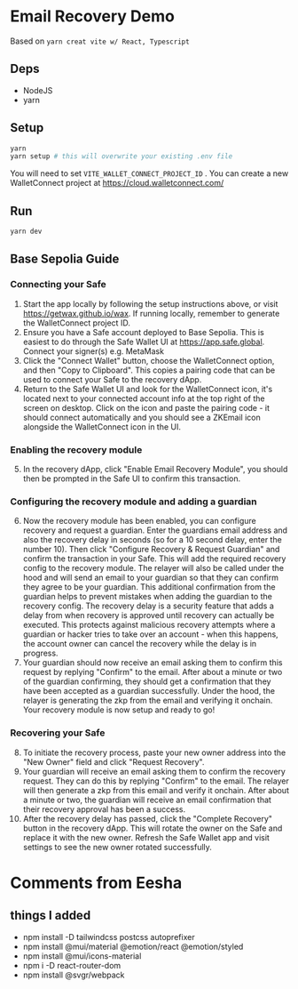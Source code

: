 # Email Recovery Demo

Based on `yarn creat vite w/ React, Typescript`

## Deps
- NodeJS
- yarn

## Setup

```sh
yarn
yarn setup # this will overwrite your existing .env file
```

You will need to set `VITE_WALLET_CONNECT_PROJECT_ID` . You can create a new WalletConnect project at https://cloud.walletconnect.com/

## Run

```sh
yarn dev
```

## Base Sepolia Guide

### Connecting your Safe
1. Start the app locally by following the setup instructions above, or visit https://getwax.github.io/wax. If running locally, remember to generate the WalletConnect project ID.
2. Ensure you have a Safe account deployed to Base Sepolia. This is easiest to do through the Safe Wallet UI at https://app.safe.global. Connect your signer(s) e.g. MetaMask
3. Click the "Connect Wallet" button, choose the WalletConnect option, and then "Copy to Clipboard". This copies a pairing code that can be used to connect your Safe to the recovery dApp.
4. Return to the Safe Wallet UI and look for the WalletConnect icon, it's located next to your connected account info at the top right of the screen on desktop. Click on the icon and paste the pairing code - it should connect automatically and you should see a ZKEmail icon alongside the WalletConnect icon in the UI.

### Enabling the recovery module
5. In the recovery dApp, click "Enable Email Recovery Module", you should then be prompted in the Safe UI to confirm this transaction.

### Configuring the recovery module and adding a guardian
6. Now the recovery module has been enabled, you can configure recovery and request a guardian. Enter the guardians email address and also the recovery delay in seconds (so for a 10 second delay, enter the number 10). Then click "Configure Recovery & Request Guardian" and confirm the transaction in your Safe. This will add the required recovery config to the recovery module. The relayer will also be called under the hood and will send an email to your guardian so that they can confirm they agree to be your guardian. This additional confirmation from the guardian helps to prevent mistakes when adding the guardian to the recovery config. The recovery delay is a security feature that adds a delay from when recovery is approved until recovery can actually be executed. This protects against malicious recovery attempts where a guardian or hacker tries to take over an account - when this happens, the account owner can cancel the recovery while the delay is in progress.
7. Your guardian should now receive an email asking them to confirm this request by replying "Confirm" to the email. After about a minute or two of the guardian confirming, they should get a confirmation that they have been accepted as a guardian successfully. Under the hood, the relayer is generating the zkp from the email and verifying it onchain. Your recovery module is now setup and ready to go!

### Recovering your Safe
8. To initiate the recovery process, paste your new owner address into the "New Owner" field and click "Request Recovery".
9. Your guardian will receive an email asking them to confirm the recovery request. They can do this by replying "Confirm" to the email. The relayer will then generate a zkp from this email and verify it onchain. After about a minute or two, the guardian will receive an email confirmation that their recovery approval has been a success.
10. After the recovery delay has passed, click the "Complete Recovery" button in the recovery dApp. This will rotate the owner on the Safe and replace it with the new owner. Refresh the Safe Wallet app and visit settings to see the new owner rotated successfully.





# Comments from Eesha

## things I added
- npm install -D tailwindcss postcss autoprefixer
- npm install @mui/material @emotion/react @emotion/styled
- npm install @mui/icons-material
- npm i -D react-router-dom 
- npm install @svgr/webpack
